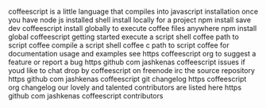 coffeescript is a little language that compiles into javascript installation once you have node js installed shell install locally for a project npm install save dev coffeescript install globally to execute coffee files anywhere npm install global coffeescript getting started execute a script shell coffee path to script coffee compile a script shell coffee c path to script coffee for documentation usage and examples see https coffeescript org to suggest a feature or report a bug https github com jashkenas coffeescript issues if youd like to chat drop by coffeescript on freenode irc the source repository https github com jashkenas coffeescript git changelog https coffeescript org changelog our lovely and talented contributors are listed here https github com jashkenas coffeescript contributors